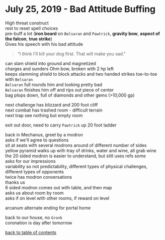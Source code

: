 # July 25, 2019 - Bad Attitude Buffing

High threat construct  
rest to reset spell choices  
pre-buff a lot (**iron beard** on `Belsaran` and `Pawtrick`, **gravity bow**, **aspect of the falcon**, **true strike**)  
Gives his speech with his bad attitude  

> "I think I'll kill your dog first. That will make you sad."  

can slam shield into ground and magnetized  
charges and sunders Ohm bow, broken with 2 hp left  
keeps slamming shield to block attacks and two handed strikes toe-to-toe with `Belsaran`  
`Belsaran` full rounds him and looking pretty bad  
`Belsaran` finishes him off and rips out piece of center  
bag plops down, full of diamonds and other gems (>10,000 gp)  

next challenge has blizzard and 200 foot cliff  
next combat has trashed room - difficult terrain  
next trap see nothing but empty room  

exit out door, need to carry `Pawtrick` up 20 foot ladder  

back in Mechanus, greet by a modron  
asks if we'll agree to questions  
sit at seats with several modrons around of different number of sides  
yellow pyramid walks up with tray of drinks, water and wine, all grab wine  
the 20 sided modron is easier to understand, but still uses refs some  
asks for our impressions  
variability so not predictability, different types of physical challenges, different types of opponents  
twice has modron conversations  
thanks us  
6 sided modron comes out with table, and then map  
asks us about room by room  
asks if on level with other rooms, if reward on level  

arcanum alternate ending for portal home  

back to our house, no `Gronk`  
coronation is day after tomorrow  

[back to table of contents](/sessions/README.md)
